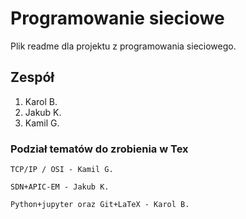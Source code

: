 # Programowanie sieciowe

Plik readme dla projektu z programowania sieciowego.

## Zespół

1. Karol B.
2. Jakub K.
3. Kamil G.


### Podział tematów do zrobienia w Tex

```
TCP/IP / OSI - Kamil G.
```

```
SDN+APIC-EM - Jakub K.
```


```
Python+jupyter oraz Git+LaTeX - Karol B.
```
